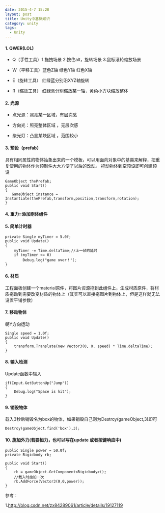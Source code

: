```yaml
---
date: 2015-4-7 15:20
layout: post
title: Unity中基础知识
category: unity
tags:
  - Unity
---
```


#### 1. QWER(LOL)

 - Q（手性工具）1.拖拽场景 2.按住alt，旋转场景 3.鼠标滚轮缩放场景

 - W（平移工具）蓝色Z轴   绿色Y轴   红色X轴

 - E（旋转工具） 红绿蓝分别沿XYZ轴旋转

 - R（缩放工具） 红绿蓝分别缩放某一轴，黄色小方块缩放整体

#### 2. 光源

 - 点光源：照亮某一区域，有层次感

 - 方向光：照亮整体区域 ，无层次感

 - 聚光灯：凸显某块区域 ，范围较小

#### 3. 预设（prefab）

具有相同属性的物体抽象出来的一个模板，可以用面向对象中的基类来解释，把重复使用的物体作为预制件大大方便了以后的改动。
拖动物体到空预设即可创建预设

    GameObject thePrefab;
    public void Start()
    {
       GameObject instance = Instantiate(thePrefab,transform,position,transform,rotation);
    }

#### 4. 重力=添加刚体组件

#### 5. 简单计时器

    private Single myTimer = 5.0f;
    public void Update()
    {
        myTimer -= Time.deltaTime;//上一帧的延时
        if (myTimer <= 0)
            Debug.log("game over！");
    }


#### 6. 材质

工程面板创建一个material原件，将图片资源拖到此组件上，生成材质原件，将材质拖动到需要改变材质的物体上（其实可以直接拖图片到物体上，但是这样就无法设置平铺参数）

#### 7. 移动物体

朝Y方向运动

    Single speed = 1.0f;
    public void Update()
    {
        transform.Translate(new Vector3(0, 0, speed) * Time.deltaTime);
    }

#### 8. 输入检测

Update函数中输入

    if(Input.GetButtonUp("Jump"))
    {
        Debug.log("Space is hit");
    }

#### 9. 销毁物体

载入3秒后销毁名为box的物体，如果销毁自己则为Destroy(gameObject,3)即可

    Destroy(gameObject.find('box'),3);

#### 10. 施加外力(若要恒力，也可以写在update 或者按键响应中)

    public Single power = 50.0f;
    private Rigidbody rb;

    public void Start()
    {
        rb = gameObject.GetComponent<Rigidbody>();
        //载入时施加一次
        rb.AddForce(Vector3(0,0,power));
    }

参考：

1.http://blog.csdn.net/zx84289061/article/details/19127119
